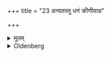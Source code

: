 +++
title = "23 अन्यतस्तु धनं क्रीणीयान्न"

+++

<details><summary>मूलम्</summary>

अन्यतस्तु धनं क्रीणीयान्न विक्रीणीत २३
</details>

<details><summary>Oldenberg</summary>

23. (On that day) he may buy goods from others, but not sell (such goods).
</details>
